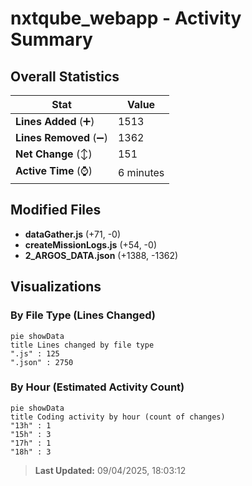 # nxtqube_webapp - Activity Summary 

## Overall Statistics

| Stat                   | Value                                                             |
| ---------------------- | ----------------------------------------------------------------- |
| **Lines Added** (➕)   | 1513                                          |
| **Lines Removed** (➖) | 1362                                        |
| **Net Change** (↕)    | 151                |
| **Active Time** (⌚)   | 6 minutes |


## Modified Files
- **dataGather.js** (+71, -0)
- **createMissionLogs.js** (+54, -0)
- **2_ARGOS_DATA.json** (+1388, -1362)

## Visualizations

### By File Type (Lines Changed)

```mermaid
pie showData
title Lines changed by file type
".js" : 125
".json" : 2750
```

### By Hour (Estimated Activity Count)

```mermaid
pie showData
title Coding activity by hour (count of changes)
"13h" : 1
"15h" : 3
"17h" : 1
"18h" : 3
```


> **Last Updated:** 09/04/2025, 18:03:12
